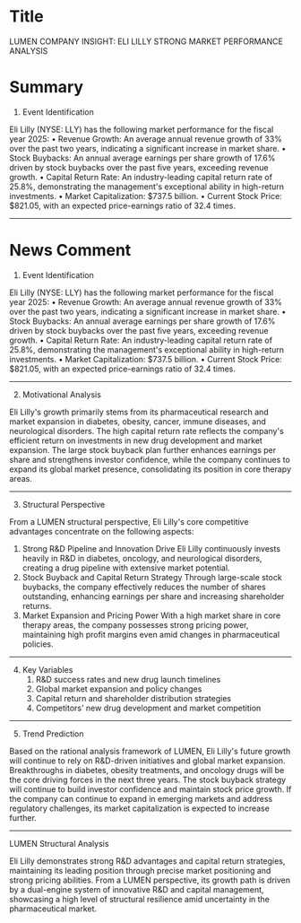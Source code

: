 # Title
LUMEN COMPANY INSIGHT: ELI LILLY STRONG MARKET PERFORMANCE ANALYSIS

# Summary
1. Event Identification

Eli Lilly (NYSE: LLY) has the following market performance for the fiscal year 2025:
   • Revenue Growth: An average annual revenue growth of 33% over the past two years, indicating a significant increase in market share.
   • Stock Buybacks: An annual average earnings per share growth of 17.6% driven by stock buybacks over the past five years, exceeding revenue growth.
   • Capital Return Rate: An industry-leading capital return rate of 25.8%, demonstrating the management's exceptional ability in high-return investments.
   • Market Capitalization: $737.5 billion.
   • Current Stock Price: $821.05, with an expected price-earnings ratio of 32.4 times.

---

# News Comment
1. Event Identification

Eli Lilly (NYSE: LLY) has the following market performance for the fiscal year 2025:
   • Revenue Growth: An average annual revenue growth of 33% over the past two years, indicating a significant increase in market share.
   • Stock Buybacks: An annual average earnings per share growth of 17.6% driven by stock buybacks over the past five years, exceeding revenue growth.
   • Capital Return Rate: An industry-leading capital return rate of 25.8%, demonstrating the management's exceptional ability in high-return investments.
   • Market Capitalization: $737.5 billion.
   • Current Stock Price: $821.05, with an expected price-earnings ratio of 32.4 times.

---

2. Motivational Analysis

Eli Lilly's growth primarily stems from its pharmaceutical research and market expansion in diabetes, obesity, cancer, immune diseases, and neurological disorders. The high capital return rate reflects the company's efficient return on investments in new drug development and market expansion. The large stock buyback plan further enhances earnings per share and strengthens investor confidence, while the company continues to expand its global market presence, consolidating its position in core therapy areas.

---

3. Structural Perspective

From a LUMEN structural perspective, Eli Lilly's core competitive advantages concentrate on the following aspects:
   1. Strong R&D Pipeline and Innovation Drive
   Eli Lilly continuously invests heavily in R&D in diabetes, oncology, and neurological disorders, creating a drug pipeline with extensive market potential.
   2. Stock Buyback and Capital Return Strategy
   Through large-scale stock buybacks, the company effectively reduces the number of shares outstanding, enhancing earnings per share and increasing shareholder returns.
   3. Market Expansion and Pricing Power
   With a high market share in core therapy areas, the company possesses strong pricing power, maintaining high profit margins even amid changes in pharmaceutical policies.

---

4. Key Variables
   1. R&D success rates and new drug launch timelines
   2. Global market expansion and policy changes
   3. Capital return and shareholder distribution strategies
   4. Competitors' new drug development and market competition

---

5. Trend Prediction

Based on the rational analysis framework of LUMEN, Eli Lilly's future growth will continue to rely on R&D-driven initiatives and global market expansion. Breakthroughs in diabetes, obesity treatments, and oncology drugs will be the core driving forces in the next three years. The stock buyback strategy will continue to build investor confidence and maintain stock price growth. If the company can continue to expand in emerging markets and address regulatory challenges, its market capitalization is expected to increase further.

---

LUMEN Structural Analysis

Eli Lilly demonstrates strong R&D advantages and capital return strategies, maintaining its leading position through precise market positioning and strong pricing abilities. From a LUMEN perspective, its growth path is driven by a dual-engine system of innovative R&D and capital management, showcasing a high level of structural resilience amid uncertainty in the pharmaceutical market.
